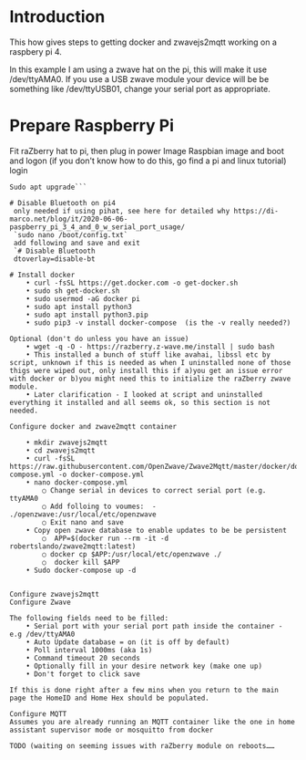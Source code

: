 # Introduction
This how gives steps to getting docker and zwavejs2mqtt working on a raspbery pi 4.

In this example I am using a zwave hat on the pi, this will make it use /dev/ttyAMA0.  If you use a USB zwave module your device will be be something like /dev/ttyUSB01, change your serial port as appropriate.

# Prepare Raspberry Pi
Fit raZberry hat to pi, then plug in power
Image Raspbian image and boot and logon (if you don't know how to do this, go find a pi and linux tutorial)
login

```Sudo apt update
Sudo apt upgrade```
	
# Disable Bluetooth on pi4
 only needed if using pihat, see here for detailed why https://di-marco.net/blog/it/2020-06-06-paspberry_pi_3_4_and_0_w_serial_port_usage/
 `sudo nano /boot/config.txt`
 add following and save and exit
 `# Disable Bluetooth
 dtoverlay=disable-bt
	
# Install docker
	• curl -fsSL https://get.docker.com -o get-docker.sh
	• sudo sh get-docker.sh
	• sudo usermod -aG docker pi
	• sudo apt install python3 
	• sudo apt install python3.pip
	• sudo pip3 -v install docker-compose  (is the -v really needed?)

Optional (don't do unless you have an issue)
	• wget -q -O - https://razberry.z-wave.me/install | sudo bash
	• This installed a bunch of stuff like avahai, libssl etc by script, unknown if this is needed as when I uninstalled none of those thigs were wiped out, only install this if a)you get an issue error with docker or b)you might need this to initialize the raZberry zwave module.
	• Later clarification - I looked at script and uninstalled everything it installed and all seems ok, so this section is not needed.

Configure docker and zwave2mqtt container

	• mkdir zwavejs2mqtt
	• cd zwavejs2mqtt
	• curl -fsSL https://raw.githubusercontent.com/OpenZwave/Zwave2Mqtt/master/docker/docker-compose.yml -o docker-compose.yml
	• nano docker-compose.yml
		○ Change serial in devices to correct serial port (e.g. ttyAMA0
		○ Add folloing to voumes:  - ./openzwave:/usr/local/etc/openzwave
		○ Exit nano and save
	• Copy open zwave database to enable updates to be be persistent
		○  APP=$(docker run --rm -it -d robertslando/zwave2mqtt:latest)
		○ docker cp $APP:/usr/local/etc/openzwave ./
		○  docker kill $APP
	• Sudo docker-compose up -d
	

Configure zwavejs2mqtt
Configure Zwave

The following fields need to be filled:
	• Serial port with your serial port path inside the container - e.g /dev/ttyAMA0
	• Auto Update database = on (it is off by default)
	• Poll interval 1000ms (aka 1s)
	• Command timeout 20 seconds
	• Optionally fill in your desire network key (make one up)
	• Don't forget to click save

If this is done right after a few mins when you return to the main page the HomeID and Home Hex should be populated.

Configure MQTT
Assumes you are already running an MQTT container like the one in home assistant supervisor mode or mosquitto from docker

TODO (waiting on seeming issues with raZberry module on reboots……
